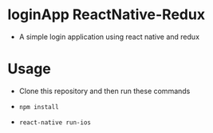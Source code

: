 # loginApp ReactNative-Redux

- A simple login application using react native and redux

# Usage
- Clone this repository and then run these commands

- ```npm install```
- ```react-native run-ios```
